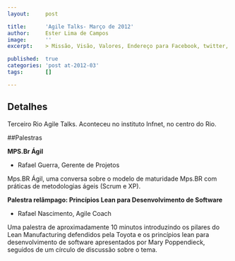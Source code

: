 ```yaml
---
layout:     post

title:      'Agile Talks- Março de 2012'
author:     Ester Lima de Campos
image:      ''
excerpt:    > Missão, Visão, Valores, Endereço para Facebook, twitter, grupo no google, etc.

published:  true
categories: 'post at-2012-03'
tags:       []

---
```


## Detalhes

Terceiro Rio Agile Talks. Aconteceu no instituto Infnet, no centro do Rio.

##Palestras

**MPS.Br Ágil** 
- Rafael Guerra, Gerente de Projetos

Mps.BR Ágil, uma conversa sobre o modelo de maturidade Mps.BR com práticas de metodologias ágeis (Scrum e XP).
     
**Palestra relâmpago: Princípios Lean para Desenvolvimento de Software**
- Rafael Nascimento, Agile Coach 

Uma palestra de aproximadamente 10 minutos introduzindo os pilares do Lean Manufacturing defendidos pela Toyota e os princípios lean para desenvolvimento de software apresentados por Mary Poppendieck, seguidos de um círculo de discussão sobre o tema.


